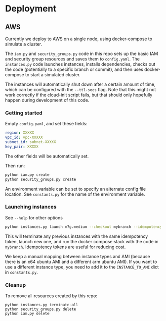 # Deployment

## AWS

Currently we deploy to AWS on a single node, using docker-compose to simulate a cluster. 

The `iam.py` and `security_groups.py` code in this repo sets up the basic IAM and security group resources 
and saves them to `config.yaml`. The `instances.py` code launches instances, installs dependencies, checks 
out the code (potentially to a specific branch or commit), and then uses docker-compose to start a simulated
cluster.

The instances will automatically shut down after a certain amount of time, which can be configured with the
`--ttl-secs` flag. Note that this might not work correctly if the cloud-init script fails, but that should
only hopefully happen during development of this code.

### Getting started

Empty `config.yaml`, and set these fields:
```yaml
region: XXXXX
vpc_id: vpc-XXXXX
subnet_id: subnet-XXXXX
key_pair: XXXXX
```
The other fields will be automatically set.

Then run:
```bash
python iam.py create
python security_groups.py create
```

An environment variable can be set to specify an alternate config file location. See `constants.py` for the name 
of the environment variable.

### Launching instances

See `--help` for other options
```bash
python instances.py launch m7g.medium --checkout mybranch --idempotency-token mybranch
```
This will terminate any previous instances with the same idempotency token, launch new one, and run the
docker compose stack with the code in `mybranch`. Idempotency tokens are useful for reducing cost.

We keep a manual mapping between instance types and AMI (because there is an x64 ubuntu AMI and a 
different arm ubuntu AMI). If you want to use a different instance type, you need to add it to the
`INSTANCE_TO_AMI` dict in `constants.py`.


### Cleanup

To remove all resources created by this repo:
```
python instances.py terminate-all
python security_groups.py delete
python iam.py delete
```




